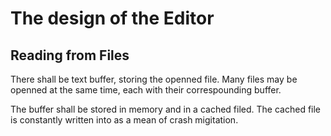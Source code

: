 # The design of the Editor

## Reading from Files

There shall be text buffer, storing the openned file. Many files may be openned at the same time, each with their correspounding buffer.

The buffer shall be stored in memory and in a cached filed. The cached file is constantly written into as a mean of crash migitation.



